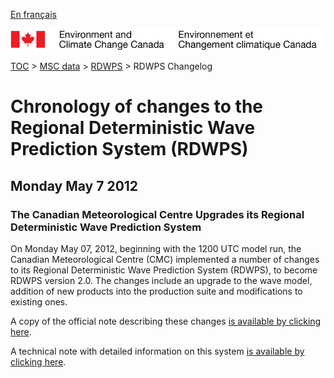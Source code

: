 [En français](changelog_rdwps_fr.md)

![ECCC logo](../../img_eccc-logo.png)

[TOC](../../readme_en.md) > [MSC data](../readme_en.md) > [RDWPS](readme_rdwps_en.md) > RDWPS Changelog

# Chronology of changes to the Regional Deterministic Wave Prediction System (RDWPS)

## Monday May 7 2012

### The Canadian Meteorological Centre Upgrades its Regional Deterministic Wave Prediction System

On Monday May 07, 2012, beginning with the 1200 UTC model run, the Canadian Meteorological Centre (CMC) implemented a number of changes to its Regional Deterministic Wave Prediction System (RDWPS), to become RDWPS version 2.0. The changes include an upgrade to the wave model, addition of new products into the production suite and modifications to existing ones.

A copy of the official note describing these changes [is available by clicking here](http://dd.weatheroffice.ec.gc.ca/doc/genots/2012/05/07/NOCN03_CWAO_071403___55624).

A technical note with detailed information on this system [is available by clicking here](https://collaboration.cmc.ec.gc.ca/cmc/cmoi/product_guide/docs/lib/op_systems/doc_opchanges/technote_rdwps_20120524_e.pdf).